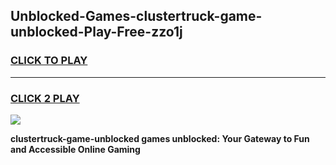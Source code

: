
## Unblocked-Games-clustertruck-game-unblocked-Play-Free-zzo1j
<h3>
<a href="https://premium76.site?title=clustertruck-game-unblocked&ref=23A">CLICK TO PLAY</a></h3>
<hr>

<h3>
<a href="https://premium76.site?title=clustertruck-game-unblocked&ref=23A">CLICK 2 PLAY</a>
  
</h3>

<a href="https://premium76.site?title=clustertruck-game-unblocked&ref=23A"><img src="https://clearcache.store/games.png"></a>


**clustertruck-game-unblocked games unblocked: Your Gateway to Fun and Accessible Online Gaming**
